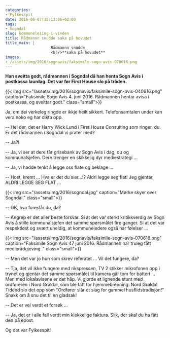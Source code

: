 ```yaml
---
categories:
- Fylkesspit
date: 2016-06-07T15:13:06+02:00
tags:
- Sogndal
slug: kommuneleiing-i-vinden
title: Rådmannn snudde saka på hovudet
title_main: |
                    Rådmannn snudde 
                    <br/>**saka på hovudet**
images:
- /assets/img/2016/sognavis/faksimile-sogn-avis-070616.png
---
```

**Han sveitta godt, rådmannen i Sogndal då han henta Sogn Avis i postkassa laurdag.  Det var før First House slo på tråden.** 
<!--more-->

{{< img src="/assets/img/2016/sognavis/faksimile-sogn-avis-040616.png" caption="Faksimile Sogn Avis 4. juni 2016. Rådmannen hentar avisa i postkassa, og sveittar godt." class="small">}}

Ja, om dei verkeleg ringde er ikkje heilt sikkert. Telefonsamtalen under kan vera noko eg har dikta opp.

-- Hei der, det er Harry Wick Lund i First House Consulting som ringer, du. Er det rådmannen i Sogndal vi prater med?

-- Ja?!

-- Ja, vi ser at dere får grisebank av Sogn Avis i dag, du og kommunalsjefen. Dere trenger en skikkelig dyr mediestrategi ...

-- Ja, vi hadde tenkt å legge oss flate og beklage ...

-- Host, kremt ... Hva er det du sier...!? Aldri legge seg flat! Jeg gjentar, ALDRI LEGGE SEG FLAT ...

{{< img src="/assets/img/2016/sogndal.jpg" caption="Mørke skyer over Sogndal." class="small">}}

-- OK, hva foreslår du, da?

-- Angrep er det aller beste forsvar. Si at det var sterkt kritikkverdig av Sogn Avis å stille kommunalsjefen det samme spørsmålet fire ganger. Si at det var respektløst og svært uheldig, at kommuneledere også har følelser ...

{{< img src="/assets/img/2016/sognavis/faksimile-sogn-avis-070616.png" caption="Faksimile Sogn Avis 47 juni 2016. Rådmannen har truleg fått medierådgjeving.." class="small">}}

-- Men det var jo hun som skrev referatet ... Vil det fungere, da? 

-- Tja, det vil ikke fungere med rikspressen, TV 2 stikker mikrofonen opp i trynet og gjentar det samme spørsmålet til kamera går tom for batteri ... Men med lokalavisene er det håp. Vi gjorde et lignende stunt med ordføreren i Nord Grøldal, som ble tatt for hjemmebrenning. Nord Grøldal Tidend slo det opp som "Ordfører slår et slag for gammel husflidstradisjon!" Snakk om å snu det til en gladsak!

-- Det er vel verdt et forsøk ...

-- Ja, det er i alle fall verdt min klekkelige faktura. Slik, der skal du ha fått den på epost.



Og det var Fylkesspit!
